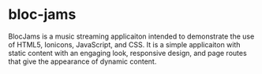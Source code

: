 # bloc-jams
BlocJams is a music streaming applicaiton intended to demonstrate the use of HTML5, Ionicons, JavaScript, and CSS. It is a simple applicaiton with static content with an engaging look, responsive design, and page routes that give the appearance of dynamic content.
